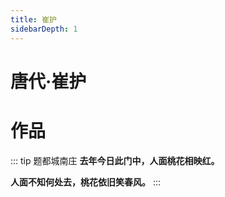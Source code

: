 ```yaml
---
title: 崔护
sidebarDepth: 1
---
```


# 唐代·崔护

# 作品
::: tip 题都城南庄
**去年今日此门中，人面桃花相映红。**

**人面不知何处去，桃花依旧笑春风。**
:::